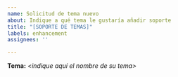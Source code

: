 ```yaml
---
name: Solicitud de tema nuevo
about: Indique a qué tema le gustaría añadir soporte
title: "[SOPORTE DE TEMAS]"
labels: enhancement
assignees: ''

---
```


**Tema:** *<indique aquí el nombre de su tema>*

